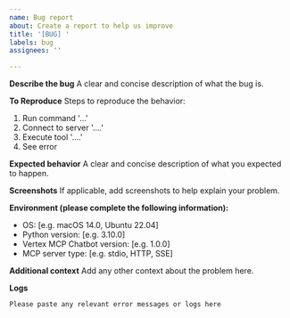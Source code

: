 ```yaml
---
name: Bug report
about: Create a report to help us improve
title: '[BUG] '
labels: bug
assignees: ''

---
```


**Describe the bug**
A clear and concise description of what the bug is.

**To Reproduce**
Steps to reproduce the behavior:
1. Run command '...'
2. Connect to server '....'
3. Execute tool '....'
4. See error

**Expected behavior**
A clear and concise description of what you expected to happen.

**Screenshots**
If applicable, add screenshots to help explain your problem.

**Environment (please complete the following information):**
 - OS: [e.g. macOS 14.0, Ubuntu 22.04]
 - Python version: [e.g. 3.10.0]
 - Vertex MCP Chatbot version: [e.g. 1.0.0]
 - MCP server type: [e.g. stdio, HTTP, SSE]

**Additional context**
Add any other context about the problem here.

**Logs**
```
Please paste any relevant error messages or logs here
```